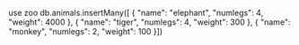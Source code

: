 use zoo
db.animals.insertMany([
{
    "name": "elephant",
    "numlegs": 4,
    "weight": 4000
},
{
    "name": "tiger",
    "numlegs": 4,
    "weight": 300
},
{
    "name": "monkey",
    "numlegs": 2,
    "weight": 100
}])